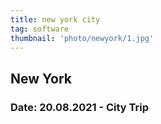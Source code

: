 ```yaml
---
title: new york city
tag: software
thumbnail: 'photo/newyork/1.jpg'
---
```

## New York
### Date: 20.08.2021 - City Trip



<image-loader image="photo/newyork"></image-loader>